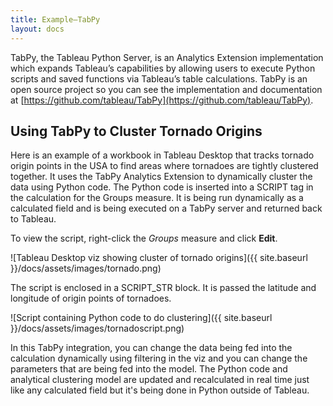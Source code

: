 ```yaml
---
title: Example—TabPy
layout: docs
---
```


TabPy, the Tableau Python Server, is an Analytics Extension implementation which expands Tableau’s capabilities by allowing users to execute Python scripts and saved functions via Tableau’s table calculations. TabPy is an open source project so you can see the implementation and documentation at [https://github.com/tableau/TabPy](https://github.com/tableau/TabPy).

## Using TabPy to Cluster Tornado Origins

Here is an example of a workbook in Tableau Desktop that tracks tornado origin points in the USA to find areas where tornadoes are tightly clustered together. It uses the TabPy Analytics Extension to dynamically cluster the data using Python code. The Python code is inserted into a SCRIPT tag in the calculation for the Groups measure. It is being run dynamically as a calculated field and is being executed on a TabPy server and returned back to Tableau.

To view the script, right-click the *Groups* measure and click **Edit**.

![Tableau Desktop viz showing cluster of tornado origins]({{ site.baseurl }}/docs/assets/images/tornado.png)

The script is enclosed in a SCRIPT_STR block. It is passed the latitude and longitude of origin points of tornadoes.

![Script containing Python code to do clustering]({{ site.baseurl }}/docs/assets/images/tornadoscript.png)

In this TabPy integration, you can change the data being fed into the calculation dynamically using filtering in the viz and you can change the parameters that are being fed into the model. The Python code and analytical clustering model are updated and recalculated in real time just like any calculated field but it's being done in Python outside of Tableau.
